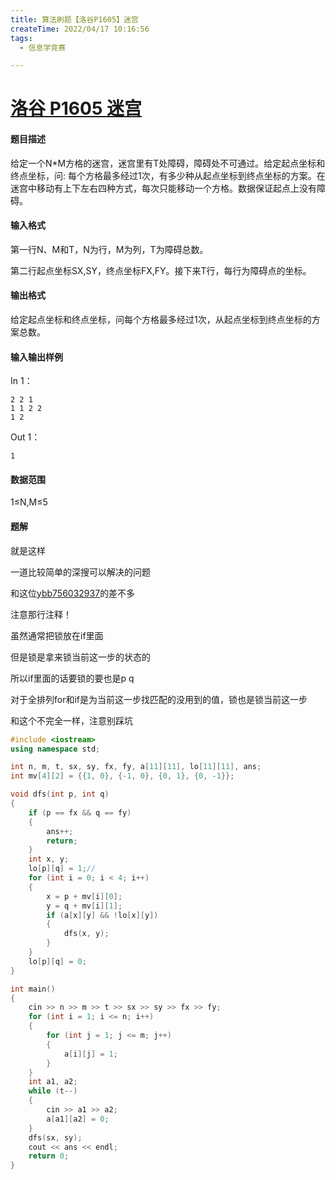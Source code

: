 ```yaml
---
title: 算法刷题【洛谷P1605】迷宫
createTime: 2022/04/17 10:16:56
tags:
  - 信息学竞赛

---
```


# [洛谷 P1605 迷宫](https://www.luogu.com.cn/problem/P1605)

#### 题目描述

给定一个N\*M方格的迷宫，迷宫里有T处障碍，障碍处不可通过。给定起点坐标和终点坐标，问: 每个方格最多经过1次，有多少种从起点坐标到终点坐标的方案。在迷宫中移动有上下左右四种方式，每次只能移动一个方格。数据保证起点上没有障碍。

#### 输入格式

第一行N、M和T，N为行，M为列，T为障碍总数。

第二行起点坐标SX,SY，终点坐标FX,FY。接下来T行，每行为障碍点的坐标。

#### 输出格式

给定起点坐标和终点坐标，问每个方格最多经过1次，从起点坐标到终点坐标的方案总数。

#### 输入输出样例

In 1：

```text
2 2 1
1 1 2 2
1 2
```

Out 1：

```text
1
```

#### 数据范围

1≤N,M≤5

#### 题解

就是这样

一道比较简单的深搜可以解决的问题

和这位[ybb756032937](https://www.luogu.com.cn/blogs/AHacker/solution-p1605)的差不多

注意那行注释！

虽然通常把锁放在if里面

但是锁是拿来锁当前这一步的状态的

所以if里面的话要锁的要也是p q

对于全排列for和if是为当前这一步找匹配的没用到的值，锁也是锁当前这一步

和这个不完全一样，注意别踩坑

```cpp
#include <iostream>
using namespace std;

int n, m, t, sx, sy, fx, fy, a[11][11], lo[11][11], ans;
int mv[4][2] = {{1, 0}, {-1, 0}, {0, 1}, {0, -1}};

void dfs(int p, int q)
{
    if (p == fx && q == fy)
    {
        ans++;
        return;
    }
    int x, y;
    lo[p][q] = 1;//
    for (int i = 0; i < 4; i++)
    {
        x = p + mv[i][0];
        y = q + mv[i][1];
        if (a[x][y] && !lo[x][y])
        {
            dfs(x, y);
        }
    }
    lo[p][q] = 0;
}

int main()
{
    cin >> n >> m >> t >> sx >> sy >> fx >> fy;
    for (int i = 1; i <= n; i++)
    {
        for (int j = 1; j <= m; j++)
        {
            a[i][j] = 1;
        }
    }
    int a1, a2;
    while (t--)
    {
        cin >> a1 >> a2;
        a[a1][a2] = 0;
    }
    dfs(sx, sy);
    cout << ans << endl;
    return 0;
}
```
